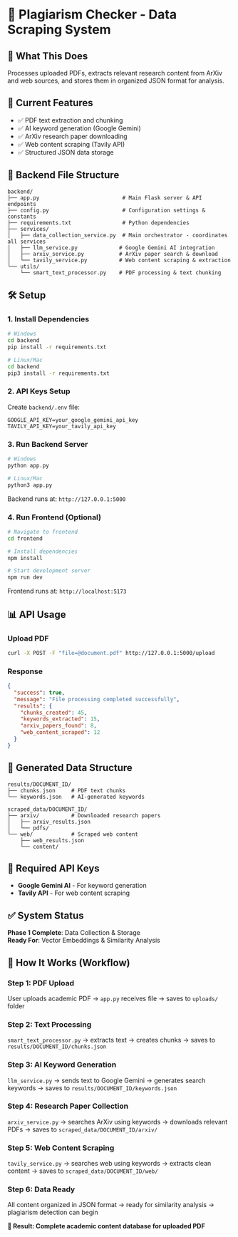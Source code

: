 # 📄 Plagiarism Checker - Data Scraping System

## 🎯 **What This Does**
Processes uploaded PDFs, extracts relevant research content from ArXiv and web sources, and stores them in organized JSON format for analysis.

## 🚀 **Current Features**
- ✅ PDF text extraction and chunking
- ✅ AI keyword generation (Google Gemini)
- ✅ ArXiv research paper downloading
- ✅ Web content scraping (Tavily API)
- ✅ Structured JSON data storage

## 📁 **Backend File Structure**
```
backend/
├── app.py                          # Main Flask server & API endpoints
├── config.py                       # Configuration settings & constants
├── requirements.txt                # Python dependencies
├── services/
│   ├── data_collection_service.py  # Main orchestrator - coordinates all services
│   ├── llm_service.py             # Google Gemini AI integration
│   ├── arxiv_service.py           # ArXiv paper search & download
│   └── tavily_service.py          # Web content scraping & extraction
└── utils/
    └── smart_text_processor.py    # PDF processing & text chunking
```

## 🛠️ **Setup**

### **1. Install Dependencies**
```bash
# Windows
cd backend
pip install -r requirements.txt

# Linux/Mac
cd backend
pip3 install -r requirements.txt
```

### **2. API Keys Setup**
Create `backend/.env` file:
```env
GOOGLE_API_KEY=your_google_gemini_api_key
TAVILY_API_KEY=your_tavily_api_key
```

### **3. Run Backend Server**
```bash
# Windows
python app.py

# Linux/Mac
python3 app.py
```
Backend runs at: `http://127.0.0.1:5000`

### **4. Run Frontend (Optional)**
```bash
# Navigate to frontend
cd frontend

# Install dependencies
npm install

# Start development server
npm run dev
```
Frontend runs at: `http://localhost:5173`

## 📊 **API Usage**

### **Upload PDF**
```bash
curl -X POST -F "file=@document.pdf" http://127.0.0.1:5000/upload
```

### **Response**
```json
{
  "success": true,
  "message": "File processing completed successfully",
  "results": {
    "chunks_created": 45,
    "keywords_extracted": 15,
    "arxiv_papers_found": 8,
    "web_content_scraped": 12
  }
}
```

## 📁 **Generated Data Structure**
```
results/DOCUMENT_ID/
├── chunks.json     # PDF text chunks
└── keywords.json   # AI-generated keywords

scraped_data/DOCUMENT_ID/
├── arxiv/          # Downloaded research papers
│   ├── arxiv_results.json
│   └── pdfs/
└── web/            # Scraped web content  
    ├── web_results.json
    └── content/
```

## 🔧 **Required API Keys**
- **Google Gemini AI** - For keyword generation
- **Tavily API** - For web content scraping

## ✅ **System Status**
**Phase 1 Complete**: Data Collection & Storage  
**Ready For**: Vector Embeddings & Similarity Analysis

## 🔄 **How It Works (Workflow)**

### **Step 1: PDF Upload**
User uploads academic PDF → `app.py` receives file → saves to `uploads/` folder

### **Step 2: Text Processing**
`smart_text_processor.py` → extracts text → creates chunks → saves to `results/DOCUMENT_ID/chunks.json`

### **Step 3: AI Keyword Generation**
`llm_service.py` → sends text to Google Gemini → generates search keywords → saves to `results/DOCUMENT_ID/keywords.json`

### **Step 4: Research Paper Collection**
`arxiv_service.py` → searches ArXiv using keywords → downloads relevant PDFs → saves to `scraped_data/DOCUMENT_ID/arxiv/`

### **Step 5: Web Content Scraping**
`tavily_service.py` → searches web using keywords → extracts clean content → saves to `scraped_data/DOCUMENT_ID/web/`

### **Step 6: Data Ready**
All content organized in JSON format → ready for similarity analysis → plagiarism detection can begin

**🎯 Result: Complete academic content database for uploaded PDF**
